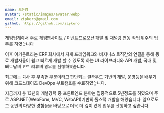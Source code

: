 ```yaml
---
name: 오문영
avatar: /static/images/avatar.webp
email: zipkero@gmail.com
github: https://github.com/zipkero
---
```


게임업계에서 주로 게임웹사이트 / 이벤트프로모션 개발 및 채널링 연동 작업 위주의 업무를 하였습니다.

이후 이카운트라는 ERP 회사에서 자체 프레임워크와 비지니스 로직간의 연결을 통해
동료 개발자들이 쉽고 빠르게 개발 할 수 있도록 하는 UI 라이브러리와 API 개발, 국내 및 베트남의
코드 리뷰의 업무를 진행하였습니다.

최근에는 퇴사 후 부족한 부분이라고 판단되는 클라우드 기반의 개발, 운영등을 배우기 위해
코드스테이츠 DevOps 부트캠프를 수료하였습니다.

지금까지 총 13년의 개발경력 중 프론트엔드 분야는 집중적으로 5년정도를 하였으며
주로 ASP.NET(WebForm, MVC, WebAPI)기반의 풀스택 개발을 해왔습니다.
앞으로도 그 동안의 다양한 경험들을 바탕으로 더욱 더 깊이 있게 업무를 진행하고 싶습니다.
